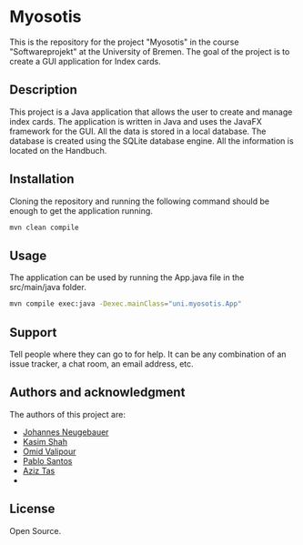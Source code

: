 # Myosotis

This is the repository for the project "Myosotis" in the course "Softwareprojekt" at the University of Bremen.
The goal of the project is to create a GUI application for Index cards.

## Description
This project is a Java application that allows the user to create and manage index cards. The application is written in Java and uses the JavaFX framework for the GUI.
All the data is stored in a local database. The database is created using the SQLite database engine.
All the information is located on the Handbuch.

## Installation
Cloning the repository and running the following command should be enough to get the application running.
```bash
mvn clean compile
```

## Usage
The application can be used by running the App.java file in the src/main/java folder.

```bash
mvn compile exec:java -Dexec.mainClass="uni.myosotis.App"
```

## Support
Tell people where they can go to for help. It can be any combination of an issue tracker, a chat room, an email address, etc.

## Authors and acknowledgment
The authors of this project are:
- [Johannes Neugebauer](jo_ne@uni-bremen.de)
- [Kasim Shah](kasim1@uni-bremen.de)
- [Omid Valipour](omid1@uni-bremen.de)
- [Pablo Santos](pablo2@uni-bremen.de)
- [Aziz Tas](aziz1@uni-bremen.de)
- 
## License
Open Source.